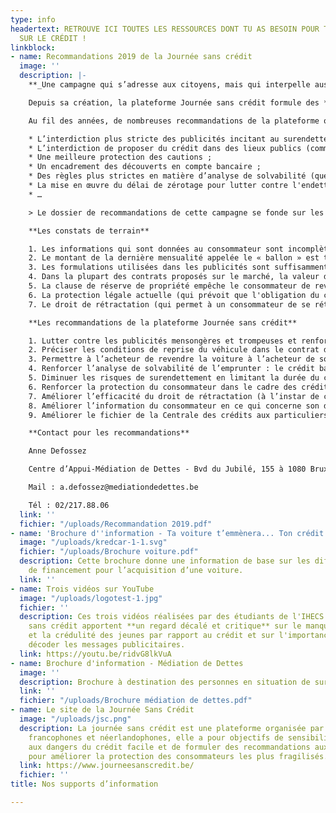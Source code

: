 ```yaml
---
type: info
headertext: RETROUVE ICI TOUTES LES RESSOURCES DONT TU AS BESOIN POUR TOUT SAVOIR
  SUR LE CRÉDIT !
linkblock:
- name: Recommandations 2019 de la Journée sans crédit
  image: ''
  description: |-
    **_Une campagne qui s’adresse aux citoyens, mais qui interpelle aussi les politiques_**

    Depuis sa création, la plateforme Journée sans crédit formule des **recommandations destinées aux pouvoirs politiques** afin d’améliorer la protection des consommateurs, et de lutter plus efficacement contre le surendettement.

    Au fil des années, de nombreuses recommandations de la plateforme ont été intégrées dans la législation comme :

    * L’interdiction plus stricte des publicités incitant au surendettement ;
    * L’interdiction de proposer du crédit dans des lieux publics (comme les gares) ;
    * Une meilleure protection des cautions ;
    * Un encadrement des découverts en compte bancaire ;
    * Des règles plus strictes en matière d’analyse de solvabilité (questionnaire obligatoire) ;
    * La mise en œuvre du délai de zérotage pour lutter contre l'endettement permanent ;
    * …

    > Le dossier de recommandations de cette campagne se fonde sur les constats de terrain des associations partenaires et sur une analyse approfondie et critique de la législation

    **Les constats de terrain**

    1. Les informations qui sont données au consommateur sont incomplètes, voire trompeuses : il n’est pas correctement informé du coût réel du crédit ballon ni des risques liés à la dégressivité moins rapide du solde restant dû. En outre, il est amené à croire qu’il va pouvoir automatiquement solder la dernière mensualité par la revente de la voiture.
    2. Le montant de la dernière mensualité appelée le « ballon » est trop important par rapport aux revenus des consommateurs qui sont bien souvent insuffisants pour faire face au paiement de cette dernière mensualité. Pour solder son crédit, le consommateur va donc inévitablement devoir soit reprendre un nouveau crédit, soit revendre sa voiture. La « reprise » de la voiture par le concessionnaire est d’ailleurs une des « possibilités » voire un des avantages mis en avant par les publicités.
    3. Les formulations utilisées dans les publicités sont suffisamment ambiguës pour laisser penser que le prix de la reprise du véhicule va permettre à tous les coups de payer le ballon et de rembourser le crédit alors que c’est loin d’être le cas.
    4. Dans la plupart des contrats proposés sur le marché, la valeur de revente (ou "valeur résiduelle") indiquée dans les contrats de crédit est totalement indicative et ne lie pas le concessionnaire. Il n’y a d’ailleurs pas d’obligation légale de garantir une valeur minimale de reprise du véhicule.
    5. La clause de réserve de propriété empêche le consommateur de revendre lui-même la voiture à un tiers. Il sera pieds et poings liés au prêteur, au concessionnaire et aux conditions de reprise que ce dernier lui imposera.
    6. La protection légale actuelle (qui prévoit que l'obligation du consommateur de rembourser le crédit est suspendue tant que la livraison de la voiture n’a pas eu lieu) est ineffective.
    7. Le droit de rétractation (qui permet à un consommateur de se rétracter sans motif dans un délai de 14 jours et qui a pour objectif de lutter contre les achats compulsifs) est ineffectif lorsque le crédit est lié à une vente dans un magasin.

    **Les recommandations de la plateforme Journée sans crédit**

    1. Lutter contre les publicités mensongères et trompeuses et renforcer les contrôles par les autorités publiques compétentes
    2. Préciser les conditions de reprise du véhicule dans le contrat de vente lié à un crédit ballon
    3. Permettre à l’acheteur de revendre la voiture à l’acheteur de son choix
    4. Renforcer l’analyse de solvabilité de l’emprunter : le crédit ballon doit pouvoir être remboursé au moyen des revenus de l’emprunteur
    5. Diminuer les risques de surendettement en limitant la durée du crédit ballon ainsi que le montant du ballon.
    6. Renforcer la protection du consommateur dans le cadre des crédits liés à l’acquisition d’un bien ou d’un service.
    7. Améliorer l’efficacité du droit de rétractation (à l’instar de ce qui se fait déjà en France).
    8. Améliorer l’information du consommateur en ce qui concerne son droit de rétractation dans le cadre du crédit (à l’instar de ce qui se fait déjà en France).
    9. Améliorer le fichier de la Centrale des crédits aux particuliers (CCP).

    **Contact pour les recommandations**

    Anne Defossez

    Centre d’Appui-Médiation de Dettes - Bvd du Jubilé, 155 à 1080 Bruxelles

    Mail : a.defossez@mediationdedettes.be

    Tél : 02/217.88.06
  link: ''
  fichier: "/uploads/Recommandation 2019.pdf"
- name: 'Brochure d''information - Ta voiture t’emmènera... Ton crédit te suivera '
  image: "/uploads/kredcar-1-1.svg"
  fichier: "/uploads/Brochure voiture.pdf"
  description: Cette brochure donne une information de base sur les différentes offres
    de financement pour l’acquisition d’une voiture.
  link: ''
- name: Trois vidéos sur YouTube
  image: "/uploads/logotest-1.jpg"
  fichier: ''
  description: Ces trois vidéos réalisées par des étudiants de l'IHECS pour la Journée
    sans crédit apportent **un regard décalé et critique** sur le manque d'information
    et la crédulité des jeunes par rapport au crédit et sur l'importance de pouvoir
    décoder les messages publicitaires.
  link: https://youtu.be/ridvG8lkVuA
- name: Brochure d'information - Médiation de Dettes
  image: ''
  description: Brochure à destination des personnes en situation de surendettement.
  link: ''
  fichier: "/uploads/Brochure médiation de dettes.pdf"
- name: Le site de la Journée Sans Crédit
  image: "/uploads/jsc.png"
  description: La journée sans crédit est une plateforme organisée par 31 associations
    francophones et néerlandophones, elle a pour objectifs de sensibiliser les consommateurs
    aux dangers du crédit facile et de formuler des recommandations aux pouvoirs publics
    pour améliorer la protection des consommateurs les plus fragilisés.
  link: https://www.journeesanscredit.be/
  fichier: ''
title: Nos supports d’information

---
```

